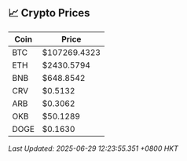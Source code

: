 ## 📈 Crypto Prices

| Coin | Price |
| ---- | ----- |
| BTC | $107269.4323 |
| ETH | $2430.5794 |
| BNB | $648.8542 |
| CRV | $0.5132 |
| ARB | $0.3062 |
| OKB | $50.1289 |
| DOGE | $0.1630 |

_Last Updated: 2025-06-29 12:23:55.351 +0800 HKT_